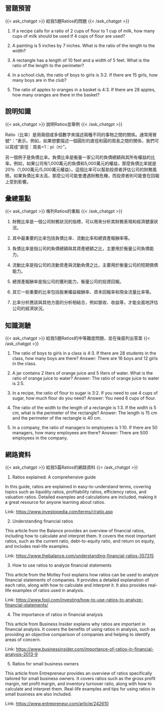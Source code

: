 ## 習題預習
{{< ask_chatgpt >}}
給我5題Ratios的問題
{{< /ask_chatgpt >}}



1. If a recipe calls for a ratio of 2 cups of flour to 1 cup of milk, how many cups of milk should be used if 4 cups of flour are used?

2. A painting is 5 inches by 7 inches. What is the ratio of the length to the width?

3. A rectangle has a length of 10 feet and a width of 5 feet. What is the ratio of the length to the perimeter?

4. In a school club, the ratio of boys to girls is 3:2. If there are 15 girls, how many boys are in the club?

5. The ratio of apples to oranges in a basket is 4:3. If there are 28 apples, how many oranges are there in the basket?   

## 說明知識
{{< ask_chatgpt >}}
說明Ratios並舉例
{{< /ask_chatgpt >}}



Ratio（比率）是用兩個或多個數字來描述兩種不同的事物之間的關係。通常用冒號“：”表示。例如，如果想要描述一個圓形的直徑和圓的周長之間的關係，我們可以寫成“直徑：周長=1：pi（π）”。

另一個例子是負債比率。負債比率是衡量一家公司的負債總額與其所有權益的比率。例如，如果公司有1,000萬元的負債和5,000萬元的權益，那麼負債比率就是20％（1,000萬元/5,000萬元權益）。這個比率可以幫助投資者評估公司的財務風險。如果負債比率太高，那麼公司可能會遭遇財務危機，而投資者則可能會在回報上受到影響。   

## 彙總重點
{{< ask_chatgpt >}}
條列Ratios的重點
{{< /ask_chatgpt >}}



1. 財務比率是一個公司財務狀況的指標，可以用來分析其財務表現和經濟健康狀況。

2. 其中最重要的比率包括負債比率、流動比率和總資產報酬率等。

3. 負債比率是指公司的負債總額與其資產總額之比，主要用於衡量公司負債能力。

4. 流動比率是指公司的流動資產與流動負債之比，主要用於衡量公司的短期償債能力。

5. 總資產報酬率是指公司的獲利能力，衡量公司的投資回報。

6. 其它一些重要的比率包括股東權益報酬率、資本回報率和現金流量比率等。

7. 比率分析應該與其他方面的分析相結合，例如營收、收益等，才能全面地評估公司的經濟狀況。   

## 知識測驗
{{< ask_chatgpt >}}
給我5題Ratios的中等難度問題，並在後面列出答案
{{< /ask_chatgpt >}}



1. The ratio of boys to girls in a class is 4:3. If there are 28 students in the class, how many boys are there? 
Answer: There are 16 boys and 12 girls in the class.

2. A jar contains 2 liters of orange juice and 5 liters of water. What is the ratio of orange juice to water? 
Answer: The ratio of orange juice to water is 2:5.

3. In a recipe, the ratio of flour to sugar is 3:2. If you need to use 4 cups of sugar, how much flour do you need? 
Answer: You need 6 cups of flour.

4. The ratio of the width to the length of a rectangle is 1:3. If the width is 5 cm, what is the perimeter of the rectangle? 
Answer: The length is 15 cm and the perimeter of the rectangle is 40 cm.

5. In a company, the ratio of managers to employees is 1:10. If there are 50 managers, how many employees are there? 
Answer: There are 500 employees in the company.   

## 網路資料
{{< ask_chatgpt >}}
給我5篇Ratios的網路資料
{{< /ask_chatgpt >}}



1. Ratios explained: A comprehensive guide

In this guide, ratios are explained in easy-to-understand terms, covering topics such as liquidity ratios, profitability ratios, efficiency ratios, and valuation ratios. Detailed examples and calculations are included, making it a great resource for anyone learning about ratios.

Link: https://www.investopedia.com/terms/r/ratio.asp

2. Understanding financial ratios

This article from the Balance provides an overview of financial ratios, including how to calculate and interpret them. It covers the most important ratios, such as the current ratio, debt-to-equity ratio, and return on equity, and includes real-life examples.

Link: https://www.thebalance.com/understanding-financial-ratios-357315

3. How to use ratios to analyze financial statements

This article from the Motley Fool explains how ratios can be used to analyze financial statements of companies. It provides a detailed explanation of each ratio, along with how to calculate and interpret it. It also provides real-life examples of ratios used in analysis.

Link: https://www.fool.com/investing/how-to-use-ratios-to-analyze-financial-statements/

4. The importance of ratios in financial analysis

This article from Business Insider explains why ratios are important in financial analysis. It covers the benefits of using ratios in analysis, such as providing an objective comparison of companies and helping to identify areas of concern.

Link: https://www.businessinsider.com/importance-of-ratios-in-financial-analysis-2013-9

5. Ratios for small business owners

This article from Entrepreneur provides an overview of ratios specifically tailored for small business owners. It covers ratios such as the gross profit margin, net profit margin, and inventory turnover ratio, along with how to calculate and interpret them. Real-life examples and tips for using ratios in small business are also included.

Link: https://www.entrepreneur.com/article/242610   

